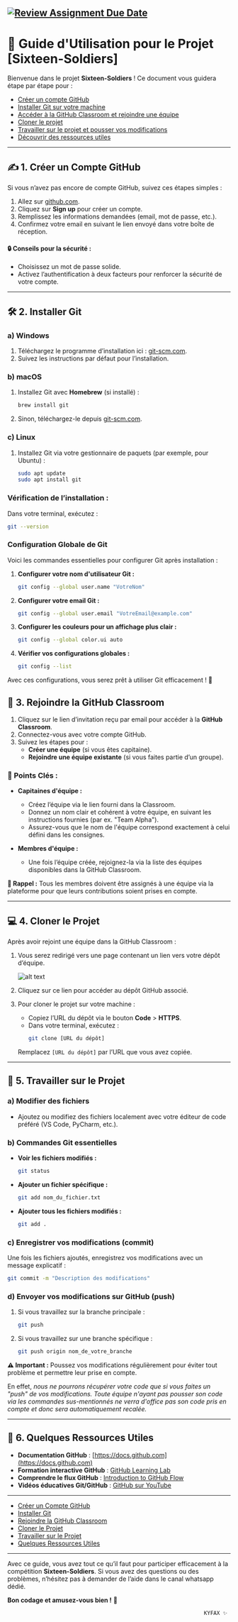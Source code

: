 [![Review Assignment Due Date](https://classroom.github.com/assets/deadline-readme-button-22041afd0340ce965d47ae6ef1cefeee28c7c493a6346c4f15d667ab976d596c.svg)](https://classroom.github.com/a/RoL2wh_n)
---

# 🚀 Guide d'Utilisation pour le Projet [Sixteen-Soldiers]  

Bienvenue dans le projet **Sixteen-Soldiers** ! Ce document vous guidera étape par étape pour :  
- [Créer un compte GitHub](#%EF%B8%8F-1-créer-un-compte-github)  
- [Installer Git sur votre machine](#%EF%B8%8F-2-installer-git)  
- [Accéder à la GitHub Classroom et rejoindre une équipe](#-3-rejoindre-la-github-classroom)  
- [Cloner le projet](#-4-cloner-le-projet)  
- [Travailler sur le projet et pousser vos modifications](#-5-travailler-sur-le-projet)  
- [Découvrir des ressources utiles](#-6-quelques-ressources-utiles)  

---

## ✍️ 1. Créer un Compte GitHub  

Si vous n’avez pas encore de compte GitHub, suivez ces étapes simples :  

1. Allez sur [github.com](https://github.com).  
2. Cliquez sur **Sign up** pour créer un compte.  
3. Remplissez les informations demandées (email, mot de passe, etc.).  
4. Confirmez votre email en suivant le lien envoyé dans votre boîte de réception.  

#### 🔒 Conseils pour la sécurité :  
- Choisissez un mot de passe solide.  
- Activez l’authentification à deux facteurs pour renforcer la sécurité de votre compte.  

---

## 🛠️ 2. Installer Git  

### a) Windows  
1. Téléchargez le programme d’installation ici : [git-scm.com](https://git-scm.com).  
2. Suivez les instructions par défaut pour l’installation.  

### b) macOS  
1. Installez Git avec **Homebrew** (si installé) :  
   ```bash  
   brew install git  
   ```  
2. Sinon, téléchargez-le depuis [git-scm.com](https://git-scm.com).  

### c) Linux  
1. Installez Git via votre gestionnaire de paquets (par exemple, pour Ubuntu) :  
   ```bash  
   sudo apt update  
   sudo apt install git  
   ```  

### Vérification de l’installation :  
Dans votre terminal, exécutez :  
```bash  
git --version  
```  

### Configuration Globale de Git  

Voici les commandes essentielles pour configurer Git après installation :  

1. **Configurer votre nom d'utilisateur Git :**  
   ```bash
   git config --global user.name "VotreNom"
   ```

2. **Configurer votre email Git :**  
   ```bash
   git config --global user.email "VotreEmail@example.com"
   ```

4. **Configurer les couleurs pour un affichage plus clair :**  
   ```bash
   git config --global color.ui auto
   ```

6. **Vérifier vos configurations globales :**  
   ```bash
   git config --list
   ```


Avec ces configurations, vous serez prêt à utiliser Git efficacement ! 🚀


## 👥 3. Rejoindre la GitHub Classroom  

1. Cliquez sur le lien d’invitation reçu par email pour accéder à la **GitHub Classroom**.  
2. Connectez-vous avec votre compte GitHub.  
3. Suivez les étapes pour :  
   - **Créer une équipe** (si vous êtes capitaine).  
   - **Rejoindre une équipe existante** (si vous faites partie d’un groupe).  

### 🎯 Points Clés :  
- **Capitaines d'équipe :**  
  - Créez l’équipe via le lien fourni dans la Classroom.  
  - Donnez un nom clair et cohérent à votre équipe, en suivant les instructions fournies (par ex. "Team Alpha").  
  - Assurez-vous que le nom de l'équipe correspond exactement à celui défini dans les consignes.  

- **Membres d'équipe :**  
  - Une fois l’équipe créée, rejoignez-la via la liste des équipes disponibles dans la GitHub Classroom.  

**📌 Rappel :** Tous les membres doivent être assignés à une équipe via la plateforme pour que leurs contributions soient prises en compte.  

---

## 💻 4. Cloner le Projet  

Après avoir rejoint une équipe dans la GitHub Classroom :  

1. Vous serez redirigé vers une page contenant un lien vers votre dépôt d’équipe. 

    ![alt text](/assets/images/docs/doc_github.png) 

2. Cliquez sur ce lien pour accéder au dépôt GitHub associé.  

3. Pour cloner le projet sur votre machine :  
   - Copiez l’URL du dépôt via le bouton **Code** > **HTTPS**.  
   - Dans votre terminal, exécutez :  
     ```bash  
     git clone [URL du dépôt]  
     ```  

   Remplacez `[URL du dépôt]` par l’URL que vous avez copiée.  

---

## 🔨 5. Travailler sur le Projet  

### a) Modifier des fichiers  
- Ajoutez ou modifiez des fichiers localement avec votre éditeur de code préféré (VS Code, PyCharm, etc.).  

### b) Commandes Git essentielles  
- **Voir les fichiers modifiés :**  
   ```bash  
   git status  
   ```  
- **Ajouter un fichier spécifique :**  
   ```bash  
   git add nom_du_fichier.txt  
   ```  
- **Ajouter tous les fichiers modifiés :**  
   ```bash  
   git add .  
   ```  

### c) Enregistrer vos modifications (commit)  
Une fois les fichiers ajoutés, enregistrez vos modifications avec un message explicatif :  
```bash  
git commit -m "Description des modifications"  
```  

### d) Envoyer vos modifications sur GitHub (push)  
1. Si vous travaillez sur la branche principale :  
   ```bash  
   git push  
   ```  
2. Si vous travaillez sur une branche spécifique :  
   ```bash  
   git push origin nom_de_votre_branche  
   ```  


**⚠️ Important :** Poussez vos modifications régulièrement pour éviter tout problème et permettre leur prise en compte.  

En effet, *nous ne pourrons récupérer votre code que si vous faites un "push" de vos modifications. Toute équipe n'ayant pas pousser son code via les commandes sus-mentionnés ne verra d'office pas son code pris en compte et donc sera automatiquement recalée.*

---

## 🌟 6. Quelques Ressources Utiles  

- **Documentation GitHub** : [https://docs.github.com](https://docs.github.com)  
- **Formation interactive GitHub** : [GitHub Learning Lab](https://lab.github.com/)  
- **Comprendre le flux GitHub** : [Introduction to GitHub Flow](https://guides.github.com/introduction/flow/)  
- **Vidéos éducatives Git/GitHub** : [GitHub sur YouTube](https://www.youtube.com/github)  

---

- [Créer un Compte GitHub](#%EF%B8%8F-1-créer-un-compte-github)  
- [Installer Git](#%EF%B8%8F-2-installer-git)  
- [Rejoindre la GitHub Classroom](#-3-rejoindre-la-github-classroom)  
- [Cloner le Projet](#-4-cloner-le-projet)  
- [Travailler sur le Projet](#-5-travailler-sur-le-projet)  
- [Quelques Ressources Utiles](#-6-quelques-ressources-utiles)  

---

Avec ce guide, vous avez tout ce qu’il faut pour participer efficacement à la compétition **Sixteen-Soldiers**. Si vous avez des questions ou des problèmes, n’hésitez pas à demander de l’aide dans le canal whatsapp dédié.



**Bon codage et amusez-vous bien !** 🎉 


                                                                  KYFAX ✨

